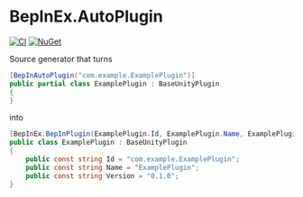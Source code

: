 # BepInEx.AutoPlugin

[![CI](https://github.com/BepInEx/BepInEx.AutoPlugin/workflows/CI/badge.svg)](https://github.com/BepInEx/BepInEx.AutoPlugin/actions)
[![NuGet](https://img.shields.io/endpoint?color=blue&logo=NuGet&label=NuGet&url=https://shields.kzu.io/v/BepInEx.AutoPlugin?feed=nuget.bepinex.dev/v3/index.json)](https://nuget.bepinex.dev/packages/BepInEx.AutoPlugin)

Source generator that turns

```cs
[BepInAutoPlugin("com.example.ExamplePlugin")]
public partial class ExamplePlugin : BaseUnityPlugin
{
}
```

into

```cs
[BepInEx.BepInPlugin(ExamplePlugin.Id, ExamplePlugin.Name, ExamplePlugin.Version)]
public class ExamplePlugin : BaseUnityPlugin
{
    public const string Id = "com.example.ExamplePlugin";
    public const string Name = "ExamplePlugin";
    public const string Version = "0.1.0";
}
```
